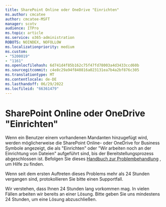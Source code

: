 ```yaml
---
title: SharePoint Online oder OneDrive "Einrichten"
ms.author: cmcatee
author: cmcatee-MSFT
manager: scotv
audience: ITPro
ms.topic: article
ms.service: o365-administration
ROBOTS: NOINDEX, NOFOLLOW
ms.localizationpriority: medium
ms.custom:
- "5200019"
- "1161"
ms.openlocfilehash: 6d741d4f85b162c75f47fd78003a4d3433ccd60b
ms.sourcegitcommit: c4e8c29a94f840816a023131ea7b4a2bf876c305
ms.translationtype: MT
ms.contentlocale: de-DE
ms.lasthandoff: 06/29/2022
ms.locfileid: "66361479"
---
```

# <a name="sharepoint-online-or-onedrive-setting-up"></a>SharePoint Online oder OneDrive "Einrichten"

Wenn ein Benutzer einem vorhandenen Mandanten hinzugefügt wird, werden möglicherweise die SharePoint Online- oder OneDrive for Business Symbole angezeigt, die als "Einrichten" oder "Wir arbeiten noch an der Einrichtung von Dateien" aufgeführt sind, bis der Bereitstellungsprozess abgeschlossen ist. Befolgen Sie dieses [Handbuch zur Problembehandlung](https://docs.microsoft.com/sharepoint/support/sites/troubleshooting-guide-for-sites-stopped-at-provisioning) , um Hilfe zu finden.

Wenn seit dem ersten Auftreten dieses Problems mehr als 24 Stunden vergangen sind, protokollieren Sie bitte einen Supportfall.

Wir verstehen, dass Ihnen 24 Stunden lang vorkommen mag. In vielen Fällen arbeiten wir bereits an einer Lösung. Bitte geben Sie uns mindestens 24 Stunden, um eine Lösung abzuschließen.
